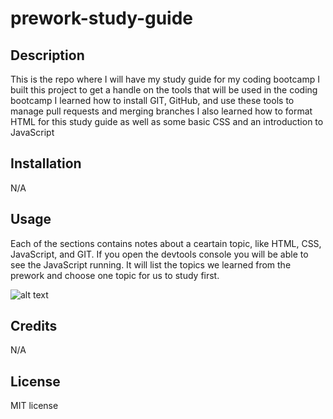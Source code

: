 # prework-study-guide

## Description

This is the repo where I will have my study guide for my coding bootcamp
I built this project to get a handle on the tools that will be used in the coding bootcamp
I learned how to install GIT, GitHub, and use these tools to manage pull requests and merging branches
I also learned how to format HTML for this study guide as well as some basic CSS and an introduction to JavaScript


## Installation

N/A

## Usage

Each of the sections contains notes about a ceartain topic, like HTML, CSS, JavaScript, and GIT.
If you open the devtools console you will be able to see the JavaScript running. It will list the topics we learned from the prework and choose one topic for us to study first.

![alt text](assets/images/screenshot.png)

## Credits

N/A

## License

MIT license